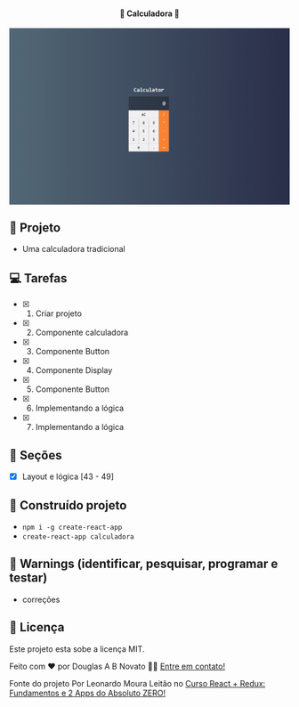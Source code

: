 <h4 align="center"> 
	🚧 Calculadora 🚧
</h4>   

<p align="center" style="display: flex; align-items: flex-start; justify-content: center;"> 
  <img alt="Calculadora" title="#Calculadora" src="./assets/tela.jpg" width="600px"> 
</p> 

## 🎨 Projeto

- Uma calculadora tradicional

## 💻 Tarefas

- [x] 1. Criar projeto
- [x] 2. Componente calculadora
- [x] 3. Componente Button
- [x] 4. Componente Display
- [x] 5. Componente Button
- [x] 6. Implementando a lógica
- [x] 7. Implementando a lógica 

## 🚀 Seções 

- [x] Layout e lógica [43 - 49]   

## 🚀 Construído projeto 

- `npm i -g create-react-app`
- `create-react-app calculadora`

## 🚧 Warnings (identificar, pesquisar, programar e testar)
 
- correções 

## 📝 Licença

Este projeto esta sobe a licença MIT.

Feito com ❤️ por Douglas A B Novato 👋🏽 [Entre em contato!](https://www.linkedin.com/in/douglasabnovato/)
 
Fonte do projeto Por Leonardo Moura Leitão no [Curso React + Redux: Fundamentos e 2 Apps do Absoluto ZERO!](https://www.udemy.com/course/react-redux-pt/)

